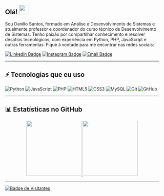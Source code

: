 ## Olá! <img src="https://raw.githubusercontent.com/aemmadi/aemmadi/master/wave.gif" width="30">

Sou Danillo Santos, formado em Análise e Desenvolvimento de Sistemas e atualmente professor e coordenador do curso técnico de Desenvolvimento de Sistemas. Tenho paixão por compartilhar conhecimento e resolver desafios tecnológicos, com experiência em Python, PHP, JavaScript e outras ferramentas. Fique à vontade para me encontrar nas redes sociais:

[![Linkedin Badge](https://img.shields.io/badge/-Danillo%20Santos-blue?style=flat-square&logo=Linkedin&logoColor=white&link=https://www.linkedin.com/in/danillo-santos-negreiros/)](https://www.linkedin.com/in/danillo-santos-negreiros/)
[![Instagram Badge](https://img.shields.io/badge/-@danillo_sn457-purple?style=flat-square&logo=instagram&logoColor=white&link=https://www.instagram.com/danillo_sn457/)](https://www.instagram.com/danillo_sn457?igsh=MTNsZHZ6N3JyMmUzeQ==)
[![Email Badge](https://img.shields.io/badge/-danillo.santos.sn@gmail.com-c14438?style=flat-square&logo=Gmail&logoColor=white&link=mailto:danillo.santos.sn@gmail.com)](mailto:danillo.santos.sn@gmail.com)

---

## ⚡ Tecnologias que eu uso

![Python](https://img.shields.io/badge/-Python-black?style=flat-square&logo=Python)
![JavaScript](https://img.shields.io/badge/-JavaScript-black?style=flat-square&logo=javascript)
![PHP](https://img.shields.io/badge/-PHP-777BB4?style=flat-square&logo=php&logoColor=white)
![HTML5](https://img.shields.io/badge/-HTML5-E34F26?style=flat-square&logo=html5&logoColor=white)
![CSS3](https://img.shields.io/badge/-CSS3-1572B6?style=flat-square&logo=css3)
![MySQL](https://img.shields.io/badge/-MySQL-black?style=flat-square&logo=mysql)
![Git](https://img.shields.io/badge/-Git-black?style=flat-square&logo=git)
![GitHub](https://img.shields.io/badge/-GitHub-181717?style=flat-square&logo=github)

---

## 📊 Estatísticas no GitHub

<div align="center">
  <a href="https://github.com/D4NILLO">
  <img height="180em" src="https://github-readme-stats.vercel.app/api?username=D4NILLO&show_icons=true&theme=tokyonight&include_all_commits=true&count_private=true"/>
  <img height="180em" src="https://github-readme-stats.vercel.app/api/top-langs/?username=D4NILLO&layout=compact&langs_count=7&theme=tokyonight"/>
</div>

---

![Badge de Visitantes](https://visitor-badge.laobi.icu/badge?page_id=higober.higober)
